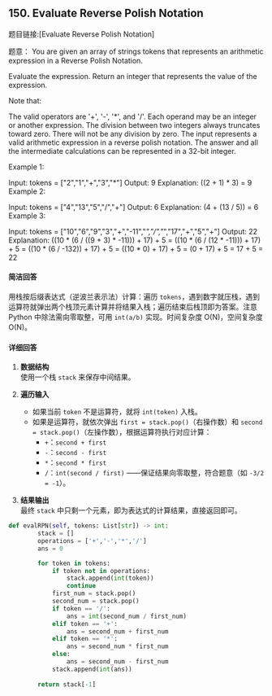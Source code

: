 ## 150. Evaluate Reverse Polish Notation

题目链接:[Evaluate Reverse Polish Notation]

题意： 
You are given an array of strings tokens that represents an arithmetic expression in a Reverse Polish Notation.

Evaluate the expression. Return an integer that represents the value of the expression.

Note that:

The valid operators are '+', '-', '*', and '/'.
Each operand may be an integer or another expression.
The division between two integers always truncates toward zero.
There will not be any division by zero.
The input represents a valid arithmetic expression in a reverse polish notation.
The answer and all the intermediate calculations can be represented in a 32-bit integer.
 

Example 1:

Input: tokens = ["2","1","+","3","*"]
Output: 9
Explanation: ((2 + 1) * 3) = 9
Example 2:

Input: tokens = ["4","13","5","/","+"]
Output: 6
Explanation: (4 + (13 / 5)) = 6
Example 3:

Input: tokens = ["10","6","9","3","+","-11","*","/","*","17","+","5","+"]
Output: 22
Explanation: ((10 * (6 / ((9 + 3) * -11))) + 17) + 5
= ((10 * (6 / (12 * -11))) + 17) + 5
= ((10 * (6 / -132)) + 17) + 5
= ((10 * 0) + 17) + 5
= (0 + 17) + 5
= 17 + 5
= 22


#### 简洁回答
用栈按后缀表达式（逆波兰表示法）计算：遍历 `tokens`，遇到数字就压栈，遇到运算符就弹出两个栈顶元素计算并将结果入栈；遍历结束后栈顶即为答案。注意 Python 中除法需向零取整，可用 `int(a/b)` 实现。时间复杂度 O(N)，空间复杂度 O(N)。

#### 详细回答
1. **数据结构**  
   使用一个栈 `stack` 来保存中间结果。

2. **遍历输入**  
   - 如果当前 `token` 不是运算符，就将 `int(token)` 入栈。  
   - 如果是运算符，就依次弹出 `first = stack.pop()`（右操作数）和 `second = stack.pop()`（左操作数），根据运算符执行对应计算：
     - `+`：`second + first`  
     - `-`：`second - first`  
     - `*`：`second * first`  
     - `/`：`int(second / first)` ——保证结果向零取整，符合题意（如 `-3/2 = -1`）。

3. **结果输出**  
   最终 `stack` 中只剩一个元素，即为表达式的计算结果，直接返回即可。

```python
def evalRPN(self, tokens: List[str]) -> int:
        stack = []
        operations = ['+','-','*','/']
        ans = 0

        for token in tokens:
            if token not in operations:
                stack.append(int(token))
                continue
            first_num = stack.pop()
            second_num = stack.pop()
            if token == '/':
                ans = int(second_num / first_num)
            elif token == '+':
                ans = second_num + first_num
            elif token == '*':
                ans = second_num * first_num
            else:
                ans = second_num - first_num
            stack.append(int(ans))
        
        return stack[-1]
```
